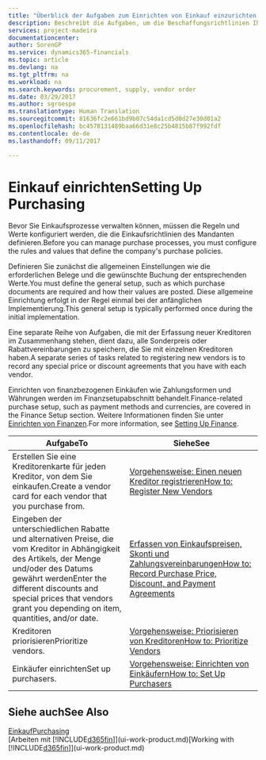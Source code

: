 ```yaml
---
title: "Überblick der Aufgaben zum Einrichten von Einkauf einzurichten | Microsoft Docs"
description: Beschreibt die Aufgaben, um die Beschaffungsrichtlinien Ihres Mandanten festzulegen und Ihre Einkaufsprozesse einzurichten.
services: project-madeira
documentationcenter: 
author: SorenGP
ms.service: dynamics365-financials
ms.topic: article
ms.devlang: na
ms.tgt_pltfrm: na
ms.workload: na
ms.search.keywords: procurement, supply, vendor order
ms.date: 03/29/2017
ms.author: sgroespe
ms.translationtype: Human Translation
ms.sourcegitcommit: 81636fc2e661bd9b07c54da1cd5d0d27e30d01a2
ms.openlocfilehash: bc4578131489baa66d31e8c25b4815b87f992fdf
ms.contentlocale: de-de
ms.lasthandoff: 09/11/2017

---
```

# <a name="setting-up-purchasing"></a><span data-ttu-id="3a920-103">Einkauf einrichten</span><span class="sxs-lookup"><span data-stu-id="3a920-103">Setting Up Purchasing</span></span>
<span data-ttu-id="3a920-104">Bevor Sie Einkaufsprozesse verwalten können, müssen die Regeln und Werte konfiguriert werden, die die Einkaufsrichtlinien des Mandanten definieren.</span><span class="sxs-lookup"><span data-stu-id="3a920-104">Before you can manage purchase processes, you must configure the rules and values that define the company's purchase policies.</span></span>

<span data-ttu-id="3a920-105">Definieren Sie zunächst die allgemeinen Einstellungen wie die erforderlichen Belege und die gewünschte Buchung der entsprechenden Werte.</span><span class="sxs-lookup"><span data-stu-id="3a920-105">You must define the general setup, such as which purchase documents are required and how their values are posted.</span></span> <span data-ttu-id="3a920-106">Diese allgemeine Einrichtung erfolgt in der Regel einmal bei der anfänglichen Implementierung.</span><span class="sxs-lookup"><span data-stu-id="3a920-106">This general setup is typically performed once during the initial implementation.</span></span>

<span data-ttu-id="3a920-107">Eine separate Reihe von Aufgaben, die mit der Erfassung neuer Kreditoren im Zusammenhang stehen, dient dazu, alle Sonderpreis oder Rabattvereinbarungen zu speichern, die Sie mit einzelnen Kreditoren haben.</span><span class="sxs-lookup"><span data-stu-id="3a920-107">A separate series of tasks related to registering new vendors is to record any special price or discount agreements that you have with each vendor.</span></span>

<span data-ttu-id="3a920-108">Einrichten von finanzbezogenen Einkäufen wie Zahlungsformen und Währungen werden im Finanzsetupabschnitt behandelt.</span><span class="sxs-lookup"><span data-stu-id="3a920-108">Finance-related purchase setup, such as payment methods and currencies, are covered in the Finance Setup section.</span></span> <span data-ttu-id="3a920-109">Weitere Informationen finden Sie unter [Einrichten von Finanzen](finance-setup-finance.md).</span><span class="sxs-lookup"><span data-stu-id="3a920-109">For more information, see [Setting Up Finance](finance-setup-finance.md).</span></span>

| <span data-ttu-id="3a920-110">Aufgabe</span><span class="sxs-lookup"><span data-stu-id="3a920-110">To</span></span> | <span data-ttu-id="3a920-111">Siehe</span><span class="sxs-lookup"><span data-stu-id="3a920-111">See</span></span> |
| --- | --- |
| <span data-ttu-id="3a920-112">Erstellen Sie eine Kreditorenkarte für jeden Kreditor, von dem Sie einkaufen.</span><span class="sxs-lookup"><span data-stu-id="3a920-112">Create a vendor card for each vendor that you purchase from.</span></span> |[<span data-ttu-id="3a920-113">Vorgehensweise: Einen neuen Kreditor registrieren</span><span class="sxs-lookup"><span data-stu-id="3a920-113">How to: Register New Vendors</span></span>](purchasing-how-register-new-vendors.md) |
| <span data-ttu-id="3a920-114">Eingeben der unterschiedlichen Rabatte und alternativen Preise, die vom Kreditor in Abhängigkeit des Artikels, der Menge und/oder des Datums gewährt werden</span><span class="sxs-lookup"><span data-stu-id="3a920-114">Enter the different discounts and special prices that vendors grant you depending on item, quantities, and/or date.</span></span> |[<span data-ttu-id="3a920-115">Erfassen von Einkaufspreisen, Skonti und Zahlungsvereinbarungen</span><span class="sxs-lookup"><span data-stu-id="3a920-115">How to: Record Purchase Price, Discount, and Payment Agreements</span></span>](purchasing-how-record-purchase-price-discount-payment-agreements.md) |
| <span data-ttu-id="3a920-116">Kreditoren priorisieren</span><span class="sxs-lookup"><span data-stu-id="3a920-116">Prioritize vendors.</span></span> |[<span data-ttu-id="3a920-117">Vorgehensweise: Priorisieren von Kreditoren</span><span class="sxs-lookup"><span data-stu-id="3a920-117">How to: Prioritize Vendors</span></span>](purchasing-how-prioritize-vendors.md) |
| <span data-ttu-id="3a920-118">Einkäufer einrichten</span><span class="sxs-lookup"><span data-stu-id="3a920-118">Set up purchasers.</span></span> |[<span data-ttu-id="3a920-119">Vorgehensweise: Einrichten von Einkäufern</span><span class="sxs-lookup"><span data-stu-id="3a920-119">How to: Set Up Purchasers</span></span>](purchasing-how-setup-purchasers.md) |

## <a name="see-also"></a><span data-ttu-id="3a920-120">Siehe auch</span><span class="sxs-lookup"><span data-stu-id="3a920-120">See Also</span></span>
[<span data-ttu-id="3a920-121">Einkauf</span><span class="sxs-lookup"><span data-stu-id="3a920-121">Purchasing</span></span>](purchasing-manage-purchasing.md)  
<span data-ttu-id="3a920-122">[Arbeiten mit [!INCLUDE[d365fin](includes/d365fin_md.md)]](ui-work-product.md)</span><span class="sxs-lookup"><span data-stu-id="3a920-122">[Working with [!INCLUDE[d365fin](includes/d365fin_md.md)]](ui-work-product.md)</span></span>

